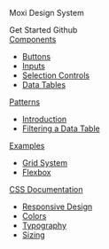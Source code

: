 <div class="mds front">
  <div class="flex flex-col items-center justify-center px-16">
    <p role="heading" aria-level="1" class="text-h3 sm:text-h2 text-center">Moxi Design System</p>
    <div class="grid sm:grid-cols-2 gap-12">
      <mx-button href="/mds/getting-started.html" xl icon="ph-arrow-right">Get Started</mx-button>
      <mx-button href="https://github.com/moxiworks/mds" btn-type="outlined" xl icon="ph-github-logo">Github</mx-button>
    </div>
    <div class="grid md:grid-cols-2 mt-64 gap-24 sm:gap-48">
      <div class="bg-white px-40 py-32 shadow-1 rounded-lg">
        <div role="heading" aria-level="2" class="inline-flex items-center text-h5 my-0 mb-16">
          <div class="flex items-center justify-center w-32 h-32 rounded-full mr-12 text-2 bg-primary-inverted text-white">
            <i role="presentation" class="ph-cube-fill"></i>
          </div>
          <a href="/mds/components/inputs.html" class="text-primary">
            Components
          </a>
        </div>
        <ul class="pl-0">
          <li><a href="/mds/components/buttons.html">Buttons</a></li>
          <li><a href="/mds/components/inputs.html">Inputs</a></li>
          <li><a href="/mds/components/selection-controls.html">Selection Controls</a></li>
          <li><a href="/mds/components/tables.html">Data Tables</a></li>
        </ul>
      </div>
      <div class="bg-white px-40 py-32 shadow-1 rounded-lg">
        <div role="heading" aria-level="2" class="inline-flex items-center text-h5 my-0 mb-16">
          <div class="flex items-center justify-center w-32 h-32 rounded-full mr-12 text-2 bg-primary-inverted text-white">
            <i role="presentation" class="ph-magic-wand-fill"></i>
          </div>
          <a href="/mds/patterns/introduction.html" class="text-primary">
            Patterns
          </a>
        </div>
        <ul class="pl-0">
          <li><a href="/mds/patterns/introduction.html">Introduction</a></li>
          <li><a href="/mds/patterns/filters.html">Filtering a Data Table</a></li>
        </ul>
      </div>
      <div class="bg-white px-40 py-32 shadow-1 rounded-lg">
        <div role="heading" aria-level="2" class="inline-flex items-center text-h5 my-0 mb-16">
          <div class="flex items-center justify-center w-32 h-32 rounded-full mr-12 text-2 bg-primary-inverted text-white">
            <i role="presentation" class="ph-layout-fill"></i>
          </div>
          <a href="/mds/examples/grid.html" class="text-primary">
            Examples
          </a>
        </div>
        <ul class="pl-0">
          <li><a href="/mds/examples/grid.html">Grid System</a></li>
          <li><a href="/mds/examples/flex.html">Flexbox</a></li>
        </ul>
      </div>
      <div class="bg-white px-40 py-32 shadow-1 rounded-lg">
        <div role="heading" aria-level="2" class="inline-flex items-center text-h5 my-0 mb-16">
          <div class="flex items-center justify-center w-32 h-32 rounded-full mr-12 text-2 bg-primary-inverted text-white">
            <i role="presentation" class="ph-palette-fill"></i>
          </div>
          <a href="/mds/css-documentation/" class="text-primary leading-none">
            CSS Documentation
          </a>
        </div>
        <ul class="pl-0">
          <li><a href="/mds/css-documentation/layout/responsive-design.html">Responsive Design</a></li>
          <li><a href="/mds/css-documentation/colors.html">Colors</a></li>
          <li><a href="/mds/css-documentation/typography.html">Typography</a></li>
          <li><a href="/mds/css-documentation/sizing/width.html">Sizing</a></li>
        </ul>
      </div>
    </div>
  </div>
</div>
